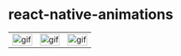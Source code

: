 # react-native-animations


<table>
    <tr>
        <td>
            <img
                style="width: 100%"
                alt="gif"
                src="https://user-images.githubusercontent.com/71637814/216469832-4de5e1be-463c-4d72-81b3-9ca6d1f20f33.gif"
            />
        </td>
        <td>
            <img
                style="width: 100%"
                alt="gif"
                src="https://user-images.githubusercontent.com/71637814/216473048-b8c7f694-bf38-4dfa-8ea2-bf9ad9ab3ac7.gif"
            />
        </td>
        <td>
            <img
                style="width: 100%"
                alt="gif"
                src="https://user-images.githubusercontent.com/71637814/216469832-4de5e1be-463c-4d72-81b3-9ca6d1f20f33.gif"
            />
        </td>
    </tr>
</table>
